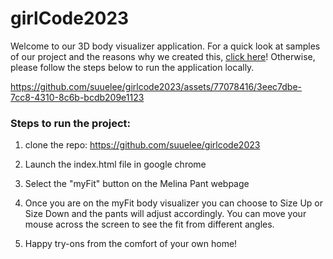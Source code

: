 # girlCode2023
Welcome to our 3D body visualizer application. For a quick look at samples of our project and the reasons why we created this, [click here](https://github.com/suuelee/girlcode2023/blob/main/myFit.pdf)! Otherwise, please follow the steps below to run the application locally. 


https://github.com/suuelee/girlcode2023/assets/77078416/3eec7dbe-7cc8-4310-8c6b-bcdb209e1123



### Steps to run the project:

1. clone the repo: https://github.com/suuelee/girlcode2023

2. Launch the index.html file in google chrome

3. Select the "myFit" button on the Melina Pant webpage

4. Once you are on the myFit body visualizer you can choose to Size Up or Size Down and the pants will adjust accordingly. You can move your mouse across the screen to see the fit from different angles.

5. Happy try-ons from the comfort of your own home!
